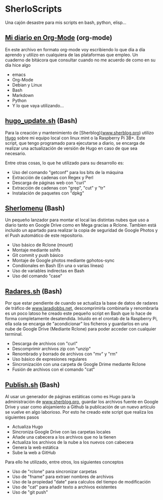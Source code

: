 # SherloScripts #
Una cajón desastre para mis scripts en bash, python, elisp...

## [Mi diario en Org-Mode](https://github.com/sherlockes/SherloScripts/blob/master/mi_diario.org) (org-mode) ##
En este archivo en formato org-mode voy escribiendo lo que día a día aprendo y utilizo en cualquiera de las plataformas que empleo. Un cuaderno de bitácora que consultar cuando no me acuerdo de como en su día hice algo

* emacs
* Org-Mode
* Debian y Linux
* Bash
* Markdown
* Python
* Y lo que vaya utilizando...

## [hugo_update.sh](https://github.com/sherlockes/SherloScripts/blob/master/bash/hugo_update.sh) (Bash) ##
Para la creación y mantenimiento de [Sherblog)(www.sherblog.pro) utilizo [Hugo](https://gohugo.io) sobre mi equipo local con linux mint o la Raspberry Pi 3B+. Este script, que tengo programado para ejecutarse a diario, se encarga de realizar una actualización de versión de Hugo en caso de que sea necesario.

Entre otras cosas, lo que he utilizado para su desarrollo es:

* Uso del comando "getconf" para los bits de la máquina
* Extracción de cadenas con Regex y Perl
* Descarga de páginas web con "curl"
* Extracción de cadenas con "grep", "cut" y "tr"
* Instalación de paquetes con "dpkg"

## [Sherlomenu](https://github.com/sherlockes/SherloScripts/blob/master/bash/sherlomenu) (Bash) ##
Un pequeño lanzador para montar el local las distintas nubes que uso a diario tanto en Google Drive como en Mega gracias a Rclone. Tambien está incluido un apartado para realizar la copia de seguridad de Google Photos y el Push automático de este repositorio.

* Uso básico de Rclone (mount)
* Montaje mediante sshfs
* Git commit y push básico
* Montaje de Google photos mediante gphotos-sync
* Condiionales en Bash (En una o varias líneas)
* Uso de variables indirectas en Bash
* Uso del comando "case"

## [Radares.sh](https://github.com/sherlockes/SherloScripts/blob/master/bash/radares.sh) (Bash) ##
Por que estar pendiente de cuando se actualiza la base de datos de radares de tráfico de www.laradiobbs.net, descomprimirla combinarla y renombrarla es un poco latoso he creado este pequeño script en Bash que lo hace de forma completamente desatendida.  Inluido en el crontab de la Raspberry Pi, ella sola se encarga de "acondicionar" los ficheros y guardarlos en una nube de Google Drive (Mediante Rclone) para poder acceder con cualquier terminal.

* Descarga de archivos con "curl"
* Descomprimir archivos zip con "unzip"
* Renombrado y borrado de archivos con "mv" y "rm"
* Uso básico de expresiones regulares
* Sincronización con una carpeta de Google Drime mediante Rclone
* Fusión de archivos con el comando "cat"

## [Publish.sh](https://github.com/sherlockes/SherloScripts/blob/master/bash/publish.sh) (Bash) ##
Al usar un generador de páginas estáticas como es Hugo para la administración de www.sherblog.pro, guardar los archivos fuente en Google Drive y usar como alojamiento a Github la publicación de un nuevo artículo se vuelve en algo laborioso. Por esto he creado este script que realiza los siguientes pasos

* Actualiza Hugo
* Sincroniza Google Drive con las carpetas locales
* Añade una cabecera a los archivos que no la tienen
* Actualiza los archivos de la nube a los nuevos con cabecera
* Genera la web estática
* Sube la web a GitHub

Para ello he utilizado, entre otros, los siguientes conceptos
* Uso de "rclone" para sincronizar carpetas
* Uso de "fname" para extraer nombres de archivos
* Uso de la propiedad "date" para calculos del tiempo de modificación
* Uso de "cat" para añadir texto a archivos existentes
* Uso de "git push"

